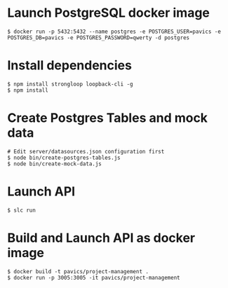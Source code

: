 # Launch PostgreSQL docker image
```
$ docker run -p 5432:5432 --name postgres -e POSTGRES_USER=pavics -e POSTGRES_DB=pavics -e POSTGRES_PASSWORD=qwerty -d postgres
```

# Install dependencies
```
$ npm install strongloop loopback-cli -g
$ npm install
```

# Create Postgres Tables and mock data
```
# Edit server/datasources.json configuration first
$ node bin/create-postgres-tables.js
$ node bin/create-mock-data.js
```

# Launch API
```
$ slc run
```

# Build and Launch API as docker image
```
$ docker build -t pavics/project-management .
$ docker run -p 3005:3005 -it pavics/project-management
```
